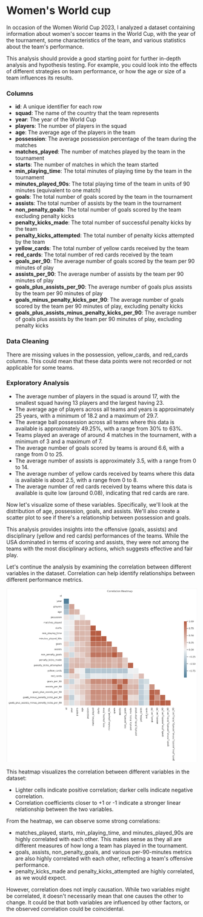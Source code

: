 # Women's World cup 

In occasion of the Women World Cup 2023, I analyzed a dataset containing information about women's soccer teams in the World Cup, with the year of the tournament, some characteristics of the team, and various statistics about the team's performance. 

This analysis should provide a good starting point for further in-depth analysis and hypothesis testing. For example, you could look into the effects of different strategies on team performance, or how the age or size of a team influences its results.


### Columns

- **id**: A unique identifier for each row
- **squad**: The name of the country that the team represents
- **year**: The year of the World Cup
- **players**: The number of players in the squad
- **age**: The average age of the players in the team
- **possession**: The average possession percentage of the team during the matches
- **matches_played**: The number of matches played by the team in the tournament
- **starts**: The number of matches in which the team started
- **min_playing_time**: The total minutes of playing time by the team in the tournament
- **minutes_played_90s**: The total playing time of the team in units of 90 minutes (equivalent to one match)
- **goals**: The total number of goals scored by the team in the tournament
- **assists**: The total number of assists by the team in the tournament
- **non_penalty_goals**: The total number of goals scored by the team excluding penalty kicks
- **penalty_kicks_made**: The total number of successful penalty kicks by the team
- **penalty_kicks_attempted**: The total number of penalty kicks attempted by the team
- **yellow_cards**: The total number of yellow cards received by the team
- **red_cards**: The total number of red cards received by the team
- **goals_per_90**: The average number of goals scored by the team per 90 minutes of play
- **assists_per_90**: The average number of assists by the team per 90 minutes of play
- **goals_plus_assists_per_90**: The average number of goals plus assists by the team per 90 minutes of play
- **goals_minus_penalty_kicks_per_90**: The average number of goals scored by the team per 90 minutes of play, excluding penalty kicks
- **goals_plus_assists_minus_penalty_kicks_per_90**: The average number of goals plus assists by the team per 90 minutes of play, excluding penalty kicks

### Data Cleaning

There are missing values in the possession, yellow_cards, and red_cards columns. This could mean that these data points were not recorded or not applicable for some teams.

### Exploratory Analysis 
- The average number of players in the squad is around 17, with the smallest squad having 13 players and the largest having 23.
- The average age of players across all teams and years is approximately 25 years, with a minimum of 18.2 and a maximum of 29.7.
- The average ball possession across all teams where this data is available is approximately 49.25%, with a range from 30% to 63%.
- Teams played an average of around 4 matches in the tournament, with a minimum of 3 and a maximum of 7.
- The average number of goals scored by teams is around 6.6, with a range from 0 to 25.
- The average number of assists is approximately 3.5, with a range from 0 to 14.
- The average number of yellow cards received by teams where this data is available is about 2.5, with a range from 0 to 8.
- The average number of red cards received by teams where this data is available is quite low (around 0.08), indicating that red cards are rare.

Now let's visualize some of these variables. Specifically, we'll look at the distribution of age, possession, goals, and assists. We'll also create a scatter plot to see if there's a relationship between possession and goals.

This analysis provides insights into the offensive (goals, assists) and disciplinary (yellow and red cards) performances of the teams. While the USA dominated in terms of scoring and assists, they were not among the teams with the most disciplinary actions, which suggests effective and fair play.

Let's continue the analysis by examining the correlation between different variables in the dataset. Correlation can help identify relationships between different performance metrics.

![](https://github.com/DarkoMonzioCompagnoni/media/blob/main/Screenshot%202023-07-20%20at%2012.49.29.png)

This heatmap visualizes the correlation between different variables in the dataset:

- Lighter cells indicate positive correlation; darker cells indicate negative correlation.
- Correlation coefficients closer to +1 or -1 indicate a stronger linear relationship between the two variables.

From the heatmap, we can observe some strong correlations:

- matches_played, starts, min_playing_time, and minutes_played_90s are highly correlated with each other. This makes sense as they all are different measures of how long a team has played in the tournament.
- goals, assists, non_penalty_goals, and various per-90-minutes metrics are also highly correlated with each other, reflecting a team's offensive performance.
- penalty_kicks_made and penalty_kicks_attempted are highly correlated, as we would expect.

However, correlation does not imply causation. While two variables might be correlated, it doesn't necessarily mean that one causes the other to change. It could be that both variables are influenced by other factors, or the observed correlation could be coincidental.

